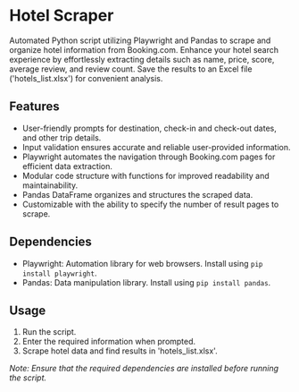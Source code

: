 # Hotel Scraper

Automated Python script utilizing Playwright and Pandas to scrape and organize hotel information from Booking.com. Enhance your hotel search experience by effortlessly extracting details such as name, price, score, average review, and review count. Save the results to an Excel file ('hotels_list.xlsx') for convenient analysis.

## Features

- User-friendly prompts for destination, check-in and check-out dates, and other trip details.
- Input validation ensures accurate and reliable user-provided information.
- Playwright automates the navigation through Booking.com pages for efficient data extraction.
- Modular code structure with functions for improved readability and maintainability.
- Pandas DataFrame organizes and structures the scraped data.
- Customizable with the ability to specify the number of result pages to scrape.

## Dependencies

- Playwright: Automation library for web browsers. Install using `pip install playwright`.
- Pandas: Data manipulation library. Install using `pip install pandas`.

## Usage

1. Run the script.
2. Enter the required information when prompted.
3. Scrape hotel data and find results in 'hotels_list.xlsx'.

*Note: Ensure that the required dependencies are installed before running the script.*
